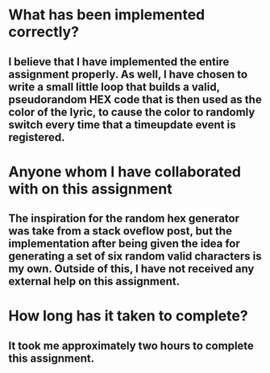 # What has been implemented correctly?

## I believe that I have implemented the entire assignment properly. As well, I have chosen to write a small little loop that builds a valid, pseudorandom HEX code that is then used as the color of the lyric, to cause the color to randomly switch every time that a timeupdate event is registered.

# Anyone whom I have collaborated with on this assignment

## The inspiration for the random hex generator was take from a stack oveflow post, but the implementation after being given the idea for generating a set of six random valid characters is my own. Outside of this, I have not received any external help on this assignment.

# How long has it taken to complete?

## It took me approximately two hours to complete this assignment.